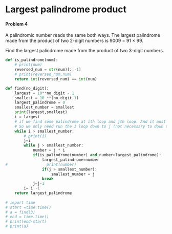 # Largest palindrome product
#### Problem 4
A palindromic number reads the same both ways. The largest palindrome made from the product of two 2-digit numbers is 9009 = 91 × 99.

Find the largest palindrome made from the product of two 3-digit numbers.

```python
def is_palindrome(num):
    # print(num)
    reversed_num = str(num)[::-1]
    # print(reversed_num,num)
    return int(reversed_num) == int(num)

def find(no_digit):
    largest = 10**no_digit - 1
    smallest = 10 **(no_digit-1)
    largest_palindrome = 0
    smallest_number = smallest
    print(largest,smallest)
    i = largest
    # if we find some palindrome at ith loop and jth loop. And it must be largest jth of J loop. ith*jth => palindrome.
    # So we only need run the I loop down to j (not necessary to down to zero )
    while i > smallest_number:
        # print(i)
        j=i
        while j > smallest_number:
            number = j * i
            if(is_palindrome(number) and number>largest_palindrome):
                largest_palindrome=number
#                 print(number)
                if(j > smallest_number):
                    smallest_number = j
                break
            j=j-1
        i= i -1
    return largest_palindrome
    
# import time
# start =time.time()
# a = find(3)
# end = time.time()
# print(end-start)
# print(a)
```
